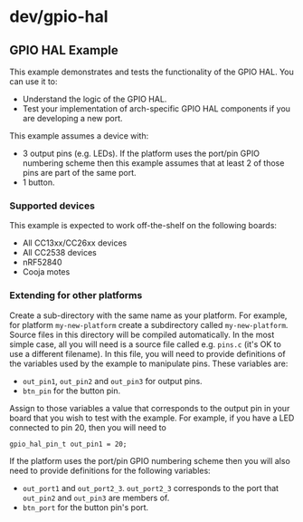 # dev/gpio-hal

## GPIO HAL Example
This example demonstrates and tests the functionality of the GPIO HAL. You can
use it to:

* Understand the logic of the GPIO HAL.
* Test your implementation of arch-specific GPIO HAL components if you are
developing a new port.

This example assumes a device with:

* 3 output pins (e.g. LEDs). If the platform uses the port/pin GPIO numbering
  scheme then this example assumes that at least 2 of those pins are part of
  the same port.
* 1 button.

### Supported devices
This example is expected to work off-the-shelf on the following boards:

* All CC13xx/CC26xx devices
* All CC2538 devices
* nRF52840
* Cooja motes

### Extending for other platforms
Create a sub-directory with the same name as your platform. For example, for
platform `my-new-platform` create a subdirectory called `my-new-platform`.
Source files in this directory will be compiled automatically. In the most
simple case, all you will need is a source file called e.g. `pins.c` (it's OK
to use a different filename). In this file, you will need to provide
definitions of the variables used by the example to manipulate pins. These
variables are:

* `out_pin1`, `out_pin2` and `out_pin3` for output pins.
* `btn_pin` for the button pin.

Assign to those variables a value that corresponds to the output pin in your
board that you wish to test with the example. For example, if you have a LED
connected to pin 20, then you will need to

    gpio_hal_pin_t out_pin1 = 20;

If the platform uses the port/pin GPIO numbering scheme then you will also
need to provide definitions for the following variables:

* `out_port1` and `out_port2_3`. `out_port2_3` corresponds to the port that
  `out_pin2` and `out_pin3` are members of.
* `btn_port` for the button pin's port.
